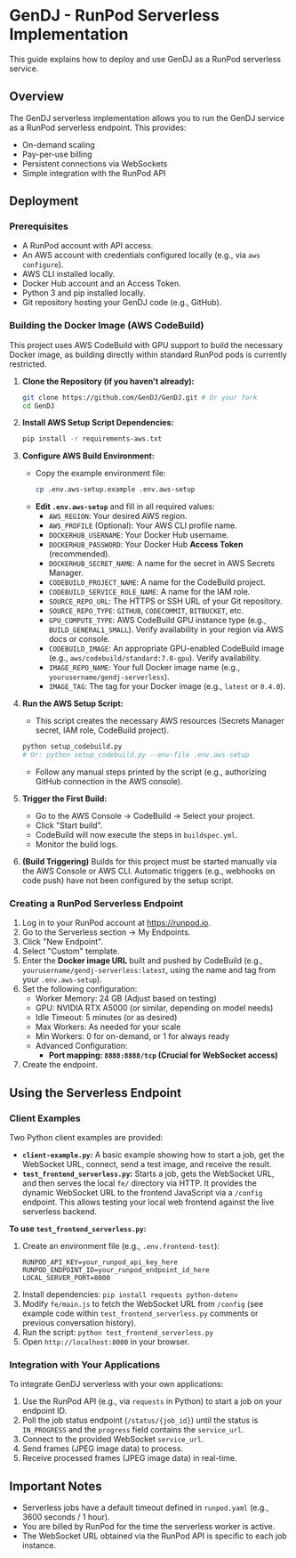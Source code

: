 # GenDJ - RunPod Serverless Implementation

This guide explains how to deploy and use GenDJ as a RunPod serverless service.

## Overview

The GenDJ serverless implementation allows you to run the GenDJ service as a RunPod serverless endpoint. This provides:

- On-demand scaling
- Pay-per-use billing
- Persistent connections via WebSockets
- Simple integration with the RunPod API

## Deployment

### Prerequisites

- A RunPod account with API access.
- An AWS account with credentials configured locally (e.g., via `aws configure`).
- AWS CLI installed locally.
- Docker Hub account and an Access Token.
- Python 3 and pip installed locally.
- Git repository hosting your GenDJ code (e.g., GitHub).

### Building the Docker Image (AWS CodeBuild)

This project uses AWS CodeBuild with GPU support to build the necessary Docker image, as building directly within standard RunPod pods is currently restricted.

1.  **Clone the Repository (if you haven't already):**
    ```bash
    git clone https://github.com/GenDJ/GenDJ.git # Or your fork
    cd GenDJ
    ```

2.  **Install AWS Setup Script Dependencies:**
    ```bash
    pip install -r requirements-aws.txt
    ```

3.  **Configure AWS Build Environment:**
    *   Copy the example environment file:
        ```bash
        cp .env.aws-setup.example .env.aws-setup
        ```
    *   **Edit `.env.aws-setup`** and fill in all required values:
        *   `AWS_REGION`: Your desired AWS region.
        *   `AWS_PROFILE` (Optional): Your AWS CLI profile name.
        *   `DOCKERHUB_USERNAME`: Your Docker Hub username.
        *   `DOCKERHUB_PASSWORD`: Your Docker Hub **Access Token** (recommended).
        *   `DOCKERHUB_SECRET_NAME`: A name for the secret in AWS Secrets Manager.
        *   `CODEBUILD_PROJECT_NAME`: A name for the CodeBuild project.
        *   `CODEBUILD_SERVICE_ROLE_NAME`: A name for the IAM role.
        *   `SOURCE_REPO_URL`: The HTTPS or SSH URL of your Git repository.
        *   `SOURCE_REPO_TYPE`: `GITHUB`, `CODECOMMIT`, `BITBUCKET`, etc.
        *   `GPU_COMPUTE_TYPE`: AWS CodeBuild GPU instance type (e.g., `BUILD_GENERAL1_SMALL`). Verify availability in your region via AWS docs or console.
        *   `CODEBUILD_IMAGE`: An appropriate GPU-enabled CodeBuild image (e.g., `aws/codebuild/standard:7.0-gpu`). Verify availability.
        *   `IMAGE_REPO_NAME`: Your full Docker image name (e.g., `yourusername/gendj-serverless`).
        *   `IMAGE_TAG`: The tag for your Docker image (e.g., `latest` or `0.4.0`).

4.  **Run the AWS Setup Script:**
    *   This script creates the necessary AWS resources (Secrets Manager secret, IAM role, CodeBuild project).
    ```bash
    python setup_codebuild.py
    # Or: python setup_codebuild.py --env-file .env.aws-setup
    ```
    *   Follow any manual steps printed by the script (e.g., authorizing GitHub connection in the AWS console).

5.  **Trigger the First Build:**
    *   Go to the AWS Console -> CodeBuild -> Select your project.
    *   Click "Start build".
    *   CodeBuild will now execute the steps in `buildspec.yml`.
    *   Monitor the build logs.

6.  **(Build Triggering)** Builds for this project must be started manually via the AWS Console or AWS CLI. Automatic triggers (e.g., webhooks on code push) have not been configured by the setup script.

### Creating a RunPod Serverless Endpoint

1.  Log in to your RunPod account at https://runpod.io.
2.  Go to the Serverless section -> My Endpoints.
3.  Click "New Endpoint".
4.  Select "Custom" template.
5.  Enter the **Docker image URL** built and pushed by CodeBuild (e.g., `yourusername/gendj-serverless:latest`, using the name and tag from your `.env.aws-setup`).
6.  Set the following configuration:
    *   Worker Memory: 24 GB (Adjust based on testing)
    *   GPU: NVIDIA RTX A5000 (or similar, depending on model needs)
    *   Idle Timeout: 5 minutes (or as desired)
    *   Max Workers: As needed for your scale
    *   Min Workers: 0 for on-demand, or 1 for always ready
    *   Advanced Configuration:
        *   **Port mapping: `8888:8888/tcp` (Crucial for WebSocket access)**
7.  Create the endpoint.

## Using the Serverless Endpoint

### Client Examples

Two Python client examples are provided:

*   **`client-example.py`:** A basic example showing how to start a job, get the WebSocket URL, connect, send a test image, and receive the result.
*   **`test_frontend_serverless.py`:** Starts a job, gets the WebSocket URL, and then serves the local `fe/` directory via HTTP. It provides the dynamic WebSocket URL to the frontend JavaScript via a `/config` endpoint. This allows testing your local web frontend against the live serverless backend.

**To use `test_frontend_serverless.py`:**

1.  Create an environment file (e.g., `.env.frontend-test`):
    ```dotenv
    RUNPOD_API_KEY=your_runpod_api_key_here
    RUNPOD_ENDPOINT_ID=your_runpod_endpoint_id_here
    LOCAL_SERVER_PORT=8000
    ```
2.  Install dependencies: `pip install requests python-dotenv`
3.  Modify `fe/main.js` to fetch the WebSocket URL from `/config` (see example code within `test_frontend_serverless.py` comments or previous conversation history).
4.  Run the script: `python test_frontend_serverless.py`
5.  Open `http://localhost:8000` in your browser.

### Integration with Your Applications

To integrate GenDJ serverless with your own applications:

1.  Use the RunPod API (e.g., via `requests` in Python) to start a job on your endpoint ID.
2.  Poll the job status endpoint (`/status/{job_id}`) until the status is `IN_PROGRESS` and the `progress` field contains the `service_url`.
3.  Connect to the provided WebSocket `service_url`.
4.  Send frames (JPEG image data) to process.
5.  Receive processed frames (JPEG image data) in real-time.

## Important Notes

- Serverless jobs have a default timeout defined in `runpod.yaml` (e.g., 3600 seconds / 1 hour).
- You are billed by RunPod for the time the serverless worker is active.
- The WebSocket URL obtained via the RunPod API is specific to each job instance. 